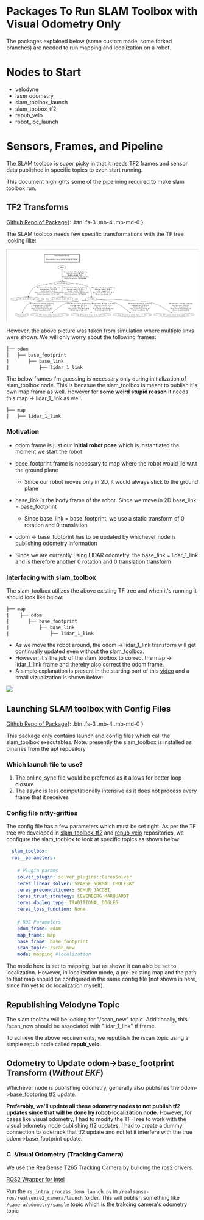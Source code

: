 # Packages To Run SLAM Toolbox with Visual Odometry Only

The packages explained below (some custom made, some forked branches) are needed to run
mapping and localization on a robot.


# Nodes to Start

- velodyne
- laser odometry
- slam_toolbox_launch
- slam_toobox_tf2
- repub_velo
- robot_loc_launch

# Sensors, Frames, and Pipeline

The SLAM toolbox is super picky in that it needs TF2 frames and sensor data published in specific
topics to even start running.

This document highlights some of the pipelining required to make slam toolbox run.

## TF2 Transforms

[Github Repo of Package](https://github.com/DockDockGo/slam_toolbox_tf2){: .btn .fs-3 .mb-4 .mb-md-0 }

The SLAM toolbox needs few specific transformations with the TF tree looking like:

![](/ros2_ws/images/TF_tree.png)

However, the above picture was taken from simulation where multiple links were shown. We will
only worry about the following frames:

```
├── odom
│   ├── base_footprint
|       ├── base_link
|           ├── lidar_1_link
```

The below frames I'm guessing is necessary only during initialization of slam_toolbox node.
This is becasue the slam_toolbox is meant to publish it's own map frame as well. However for
**some weird stupid reason** it needs this map -> lidar_1_link as well.
```
├── map
│   ├── lidar_1_link
```

### Motivation

- odom frame is just our **initial robot pose** which is instantiated the moment we start
    the robot
- base_footprint frame is necessary to map where the robot would lie w.r.t the ground plane
    - Since our robot moves only in 2D, it would always stick to the ground plane
- base_link is the body frame of the robot. Since we move in 2D base_link = base_footprint
    - Since base_link = base_footprint, we use a static transform of 0 rotation and 0 translation

- odom -> base_footprint has to be updated by whichever node is publishing odometry information
- Since we are currently using LIDAR odometry, the base_link = lidar_1_link and is therefore
    another 0 rotation and 0 translation transform

### Interfacing with slam_toolbox

The slam_toolbox utilizes the above existing TF tree and when it's running it should look like
below:

```
├── map
|    ├── odom
│       ├── base_footprint
|           ├── base_link
|               ├── lidar_1_link
```

- As we move the robot around, the odom -> lidar_1_link transform will get continually updated
even without the slam_toolbox.
- However, it's the job of the slam_toolbox to correct the map -> lidar_1_link frame and thereby
    also correct the odom frame.
- A simple explanation is present in the starting part of this [video](https://www.youtube.com/watch?v=ZaiA3hWaRzE&t=1033s&ab_channel=ArticulatedRobotics) and a small vizualization is shown below:

![](/images/slam_toolbox/tf2_slam_toolbox.png)

## Launching SLAM toolbox with Config Files

[Github Repo of Package](https://github.com/DockDockGo/slam_toolbox_launch){: .btn .fs-3 .mb-4 .mb-md-0 }

This package only contains launch and config files which call the slam_toolbox executables.
Note. presently the slam_toolbox is installed as binaries from the apt repository

### Which launch file to use?

1. The online_sync file would be preferred as it allows for better loop closure
2. The async is less computationally intensive as it does not process every frame that it receives

### Config file nitty-gritties

The config file has a few parameters which must be set right. As per the TF tree we developed
in [slam_toolbox_tf2](https://github.com/DockDockGo/slam_toolbox_tf2) and [repub_velo](https://github.com/DockDockGo/repub_velo) repositories, we configure the slam_tooblox to look at specific topics as shown below:

```yaml
  slam_toolbox:
  ros__parameters:

    # Plugin params
    solver_plugin: solver_plugins::CeresSolver
    ceres_linear_solver: SPARSE_NORMAL_CHOLESKY
    ceres_preconditioner: SCHUR_JACOBI
    ceres_trust_strategy: LEVENBERG_MARQUARDT
    ceres_dogleg_type: TRADITIONAL_DOGLEG
    ceres_loss_function: None

    # ROS Parameters
    odom_frame: odom
    map_frame: map
    base_frame: base_footprint
    scan_topic: /scan_new
    mode: mapping #localization
```

The mode here is set to mapping, but as shown it can also be set to localization. However,
in localization mode, a pre-existing map and the path to that map should be configured in the
same config file (not shown in here, since I'm yet to do localization myself).

## Republishing Velodyne Topic

The slam toolbox will be looking for "/scan_new" topic. Additionally, this /scan_new should
be associated with "lidar_1_link" tf frame.

To achieve the above requirements, we republish the /scan topic using a simple repub node
called **repub_velo**.


## Odometry to Update odom->base_footprint Transform (*Without EKF*)

Whichever node is publishing odometry, generally also publishes the odom->base_footpring tf2 update.

**Preferably, we'll update all these odometry nodes to not publish tf2 updates since that will
be done by robot-localization node.** However, for cases like visual odometry, I had to modify
the TF-Tree to work with the visual odometry node publishing tf2 updates. I had to create a
dummy connection to sidetrack that tf2 update and not let it interfere with the true
odom->base_footprint update.


### C. Visual Odometry (Tracking Camera)

We use the RealSense T265 Tracking Camera by building the ros2 drivers.

[ROS2 Wrapper for Intel](https://github.com/IntelRealSense/realsense-ros)

Run the ```rs_intra_process_demo_launch.py``` in ```/realsense-ros/realsense2_camera/launch```
folder. This will publish something like ```/camera/odometry/sample``` topic which is the
trakcing camera's odometry topic
